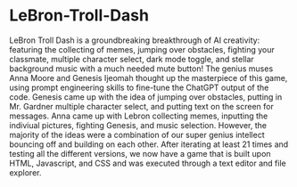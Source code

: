 # LeBron-Troll-Dash
LeBron Troll Dash is a groundbreaking breakthrough of AI creativity: featuring the collecting of memes, jumping over obstacles, fighting your classmate, multiple character select, dark mode toggle, and stellar background music with a much needed mute button! The genius muses Anna Moore and Genesis Ijeomah thought up the masterpiece of this game, using prompt engineering skills to fine-tune the ChatGPT output of the code. Genesis came up with the idea of jumping over obstacles, putting in Mr. Gardner multiple character select, and putting text on the screen for messages. Anna came up with Lebron collecting memes, inputting the indiviual pictures, fighting Genesis, and music selection. However, the majority of the ideas were a combination of our super genius intellect bouncing off and building on each other. After iterating at least 21 times and testing all the different versions, we now have a game that is built upon HTML, Javascript, and CSS and was executed through a text editor and file explorer.
